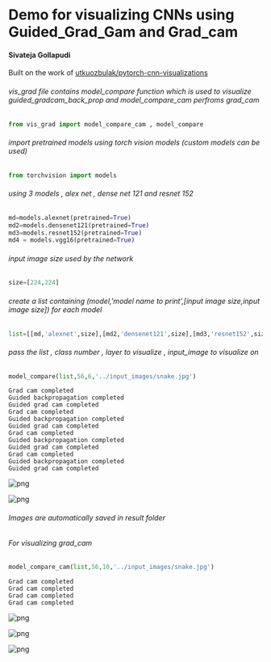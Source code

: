 
# Demo for visualizing CNNs using Guided_Grad_Gam and Grad_cam


#### Sivateja Gollapudi

Built on the work of  [utkuozbulak/pytorch-cnn-visualizations](https://github.com/utkuozbulak/pytorch-cnn-visualizations)

###### vis_grad file contains model_compare function which is used to visualize guided_gradcam_back_prop and model_compare_cam perfroms grad_cam


```python
from vis_grad import model_compare_cam , model_compare
```

###### import pretrained models using torch vision models (custom models can be used)


```python
from torchvision import models
```

###### using 3 models , alex net , dense net 121 and resnet 152 


```python
md=models.alexnet(pretrained=True)
md2=models.densenet121(pretrained=True)
md3=models.resnet152(pretrained=True)
md4 = models.vgg16(pretrained=True)
```

###### input image size used by the network


```python
size=[224,224]
```

###### create a list containing (model,'model name to print',[input image size,input image size]) for each model 


```python
list=[[md,'alexnet',size],[md2,'densenet121',size],[md3,'resnet152',size],[md4,'vgg',size]]
```

###### pass the list , class number , layer to visualize , input_image to visualize on 


```python
model_compare(list,56,6,'../input_images/snake.jpg')
```

    Grad cam completed
    Guided backpropagation completed
    Guided grad cam completed
    Grad cam completed
    Guided backpropagation completed
    Guided grad cam completed
    Grad cam completed
    Guided backpropagation completed
    Guided grad cam completed
    Grad cam completed
    Guided backpropagation completed
    Guided grad cam completed
    


![png](https://github.com/TejaGollapudi/pytorch-cnn-visualizations/blob/master/display/output_10_1.png?raw=true)



![png](https://github.com/TejaGollapudi/pytorch-cnn-visualizations/blob/master/display/output_10_2.png?raw=true)

###### Images are automatically saved in result folder

###### For visualizing grad_cam


```python
model_compare_cam(list,56,10,'../input_images/snake.jpg')
```

    Grad cam completed
    Grad cam completed
    Grad cam completed
    Grad cam completed
    


![png](https://github.com/TejaGollapudi/pytorch-cnn-visualizations/blob/master/display/output_13_1.png?raw=true)



![png](https://github.com/TejaGollapudi/pytorch-cnn-visualizations/blob/master/display/output_13_2.png?raw=true)



![png](https://github.com/TejaGollapudi/pytorch-cnn-visualizations/blob/master/display/output_13_3.png?raw=true)


